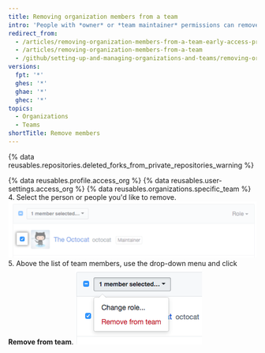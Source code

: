 ```yaml
---
title: Removing organization members from a team
intro: 'People with *owner* or *team maintainer* permissions can remove team members from a team. This may be necessary if a person no longer needs access to a repository the team grants, or if a person is no longer focused on a team''s projects.'
redirect_from:
  - /articles/removing-organization-members-from-a-team-early-access-program
  - /articles/removing-organization-members-from-a-team
  - /github/setting-up-and-managing-organizations-and-teams/removing-organization-members-from-a-team
versions:
  fpt: '*'
  ghes: '*'
  ghae: '*'
  ghec: '*'
topics:
  - Organizations
  - Teams
shortTitle: Remove members
---
```


{% data reusables.repositories.deleted_forks_from_private_repositories_warning %}  

{% data reusables.profile.access_org %}
{% data reusables.user-settings.access_org %}
{% data reusables.organizations.specific_team %}
4. Select the person or people you'd like to remove.
  ![Check box next to organization member](/assets/images/help/teams/team-member-check-box.png)
5. Above the list of team members, use the drop-down menu and click **Remove from team**.
  ![Drop-down menu with option to change role](/assets/images/help/teams/bulk-edit-drop-down.png)
